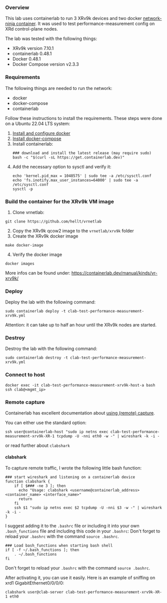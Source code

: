 ### Overview
This lab uses containerlab to run 3 XRv9k devices and two docker [network-ninja container](https://github.com/INSRapperswil/network-ninja). It was used to test performance-measurement config on XRd control-plane nodes.

The lab was tested with the following things:
- XRv9k version 7.10.1
- containerlab 0.48.1
- Docker 0.48.1
- Docker Compose version v2.3.3


### Requirements
The following things are needed to run the network:
- docker
- docker-compose
- containerlab

Follow these instructions to install the requirements.
These steps were done on a Ubuntu 22.04 LTS system:
1. [Install and configure docker](https://docs.docker.com/engine/install/ubuntu/)
2. [Install docker-compose](https://www.digitalocean.com/community/tutorials/how-to-install-and-use-docker-compose-on-ubuntu-22-04)
3. Install containerlab:
    ```
    ### download and install the latest release (may require sudo)
    bash -c "$(curl -sL https://get.containerlab.dev)"
    ```
4. Add the necessary option to sysctl and verify it:
   ```
   echo 'kernel.pid_max = 1048575' | sudo tee -a /etc/sysctl.conf
   echo 'fs.inotify.max_user_instances=64000' | sudo tee -a /etc/sysctl.conf
   sysctl -p
   ```

### Build the container for the XRv9k VM image
1. Clone vrnetlab:
```
git clone https://github.com/hellt/vrnetlab
```
2. Copy the XRv9k qcow2 image to the `vrnetlab/xrv9k` folder
3. Create the XRv9k docker image
```
make docker-image
```
4. Verify the docker image
```
docker images
```

More infos can be found under: https://containerlab.dev/manual/kinds/vr-xrv9k/

### Deploy
Deploy the lab with the following command:
```
sudo containerlab deploy -t clab-test-performance-measurement-xrv9k.yml
```
Attention: it can take up to half an hour until the XRv9k nodes are started.

### Destroy
Destroy the lab with the following command:
```
sudo containerlab destroy -t clab-test-performance-measurement-xrv9k.yml
```

### Connect to host
```
docker exec -it clab-test-performance-measurement-xrv9k-host-a bash
ssh clab@<mgmt_ip>
```

### Remote capture
Containerlab has excellent documentation about [using (remote) capture](https://containerlab.dev/manual/wireshark/).

You can either use the standard option:
```
ssh user@containerlab-host "sudo ip netns exec clab-test-performance-measurement-xrv9k-XR-1 tcpdump -U -nni eth0 -w -" | wireshark -k -i -
```
or read further about `clabshark`

#### clabshark 

To capture remote traffic, I wrote the following little bash function:
```
### start wireshark and listening on a containerlab device
function clabshark {
    if [ $### -ne 3 ]; then
      echo "Usage: clabshark <username@containerlab_address> <container_name> <interface_name>"
      return
    fi
    ssh $1 "sudo ip netns exec $2 tcpdump -U -nni $3 -w -" | wireshark -k -i -
}
```

I suggest adding it to the `.bashrc` file or including it into your own `.bash_functions` file and including this code in your `.bashrc`:
Don't forget to reload your `.bashrc` with the command `source .bashrc`.

```
### Load bash_functions when starting bash shell
if [ -f ~/.bash_functions ]; then
    . ~/.bash_functions
fi
```
Don't forget to reload your `.bashrc` with the command `source .bashrc`.

After activating it, you can use it easily.
Here is an example of sniffing on xrd1 GigabitEthernet0/0/0/0:
```
clabshark user@clab-server clab-test-performance-measurement-xrv9k-XR-1 eth0
```
